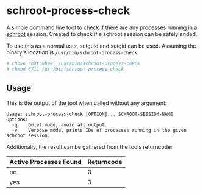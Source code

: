 # schroot-process-check

A simple command line tool to check if there are any processes running in a [schroot](https://packages.debian.org/sid/schroot) session.
Created to check if a schroot session can be safely ended.

To use this as a normal user, setguid and setgid can be used.
Assuming the binary's location is `/usr/bin/schroot-process-check`.

```bash
# chown root:wheel /usr/bin/schroot-process-check
# chmod 6711 /usr/bin/schroot-process-check
```

## Usage

This is the output of the tool when called without any argument:

```
Usage: schroot-process-check [OPTION]... SCHROOT-SESSION-NAME
Options:
  -q	Quiet mode, avoid all output.
  -v	Verbose mode, prints IDs of processes running in the given schroot session.
```

Additionally, the result can be gathered from the tools returncode:

| Active Processes Found | Returncode |
| ---------------------- | ---------- |
| no                     | 0          |
| yes                    | 3          |
